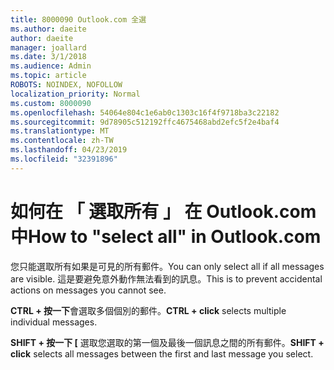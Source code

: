 ```yaml
---
title: 8000090 Outlook.com 全選
ms.author: daeite
author: daeite
manager: joallard
ms.date: 3/1/2018
ms.audience: Admin
ms.topic: article
ROBOTS: NOINDEX, NOFOLLOW
localization_priority: Normal
ms.custom: 8000090
ms.openlocfilehash: 54064e804c1e6ab0c1303c16f4f9718ba3c22182
ms.sourcegitcommit: 9d78905c512192ffc4675468abd2efc5f2e4baf4
ms.translationtype: MT
ms.contentlocale: zh-TW
ms.lasthandoff: 04/23/2019
ms.locfileid: "32391896"
---
```

# <a name="how-to-select-all-in-outlookcom"></a><span data-ttu-id="2a5b0-102">如何在 「 選取所有 」 在 Outlook.com 中</span><span class="sxs-lookup"><span data-stu-id="2a5b0-102">How to "select all" in Outlook.com</span></span>

<span data-ttu-id="2a5b0-103">您只能選取所有如果是可見的所有郵件。</span><span class="sxs-lookup"><span data-stu-id="2a5b0-103">You can only select all if all messages are visible.</span></span> <span data-ttu-id="2a5b0-104">這是要避免意外動作無法看到的訊息。</span><span class="sxs-lookup"><span data-stu-id="2a5b0-104">This is to prevent accidental actions on messages you cannot see.</span></span>

<span data-ttu-id="2a5b0-105">**CTRL + 按一下**會選取多個個別的郵件。</span><span class="sxs-lookup"><span data-stu-id="2a5b0-105">**CTRL + click** selects multiple individual messages.</span></span>

<span data-ttu-id="2a5b0-106">**SHIFT + 按一下 [** 選取您選取的第一個及最後一個訊息之間的所有郵件。</span><span class="sxs-lookup"><span data-stu-id="2a5b0-106">**SHIFT + click** selects all messages between the first and last message you select.</span></span>